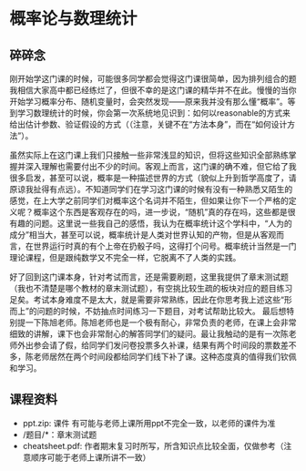# 概率论与数理统计
## 碎碎念
刚开始学这门课的时候，可能很多同学都会觉得这门课很简单，因为排列组合的题我相信大家高中都已经练烂了，但很不幸的是这门课的精华并不在此。慢慢的当你开始学习概率分布、随机变量时，会突然发现——原来我并没有那么懂“概率”。等到学习数理统计的时候，你会第一次系统地见识到：如何以reasonable的方式来给出估计参数、验证假设的方式（（注意，关键不在“方法本身”，而在“如何设计方法”）。

虽然实际上在这门课上我们只接触一些非常浅显的知识，但将这些知识全部熟练掌握并深入理解也需要付出不少的时间。客观上而言，这门课的确不难，但它给了我很多启发，甚至可以说，概率是一种描述世界的方式（貌似上升到哲学高度了，请原谅我扯得有点远）。不知道同学们在学习这门课的时候有没有一种熟悉又陌生的感觉，在上大学之前同学们对概率这个名词并不陌生，但如果让你下一个严格的定义呢？概率这个东西是客观存在的吗，进一步说，“随机”真的存在吗，这些都是很有趣的问题。这里说一些我自己的感悟，我认为在概率统计这个学科中，“人为的成分”相当大，甚至可以说，概率统计是人类对世界认知的产物，但是从客观而言，在世界运行时真的有个上帝在扔骰子吗，这得打个问号。概率统计当然是一门理论课程，但是跟纯数学又不完全一样，它脱离不了人类的实践。

好了回到这门课本身，针对考试而言，还是需要刷题，这里我提供了章末测试题（我也不清楚是哪个教材的章末测试题），有空挑比较生疏的板块对应的题目练习足矣。考试本身难度不是太大，就是需要非常熟练，因此在你思考我上述这些“形而上”的问题的时候，不妨抽点时间练习一下题目，对考试帮助比较大。
最后想特别提一下陈旭老师。陈旭老师也是一个极有耐心，非常负责的老师，在课上会非常细致的讲解，课下也会非常耐心的解答同学们的疑问。最让我触动的是有一次陈老师外出参会请了假，给同学们发问卷投票多久补课，结果有两个时间段的票数差不多，陈老师居然在两个时间段都给同学们线下补了课。这种态度真的值得我们钦佩和学习。

## 课程资料
- ppt.zip: 课件 有可能与老师上课所用ppt不完全一致，以老师的课件为准
- /题目/*：章末测试题
- cheatsheet.pdf: 作者期末复习时所写，所含知识点比较全面，仅做参考（注意顺序可能于老师上课所讲不一致）
